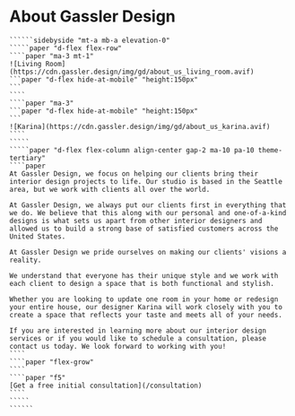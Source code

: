 # About Gassler Design

```````paper "d-flex flex-column align-center justify-center" "height: auto;min-height:calc(var(--main-height)-var(--header-height)-var(--footer-height));"
``````sidebyside "mt-a mb-a elevation-0"
`````paper "d-flex flex-row"
````paper "ma-3 mt-1"
![Living Room](https://cdn.gassler.design/img/gd/about_us_living_room.avif)
```paper "d-flex hide-at-mobile" "height:150px"
```
````
````paper "ma-3"
```paper "d-flex hide-at-mobile" "height:150px"
```
![Karina](https://cdn.gassler.design/img/gd/about_us_karina.avif)
````
`````
`````paper "d-flex flex-column align-center gap-2 ma-10 pa-10 theme-tertiary"
````paper
At Gassler Design, we focus on helping our clients bring their interior design projects to life. Our studio is based in the Seattle area, but we work with clients all over the world.

At Gassler Design, we always put our clients first in everything that we do. We believe that this along with our personal and one-of-a-kind designs is what sets us apart from other interior designers and allowed us to build a strong base of satisfied customers across the United States.

At Gassler Design we pride ourselves on making our clients' visions a reality.

We understand that everyone has their unique style and we work with each client to design a space that is both functional and stylish.

Whether you are looking to update one room in your home or redesign your entire house, our designer Karina will work closely with you to create a space that reflects your taste and meets all of your needs.

If you are interested in learning more about our interior design services or if you would like to schedule a consultation, please contact us today. We look forward to working with you!
````
````paper "flex-grow"
````
````paper "f5"
[Get a free initial consultation](/consultation)
````
`````
``````
```````
